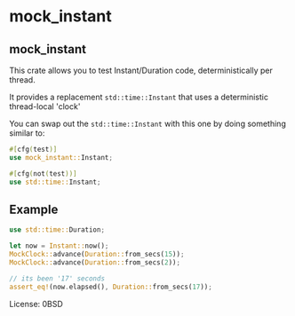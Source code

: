 # mock_instant

## mock_instant

This crate allows you to test Instant/Duration code, deterministically per thread.

It provides a replacement `std::time::Instant` that uses a deterministic thread-local 'clock'

You can swap out the `std::time::Instant` with this one by doing something similar to:
```rust
#[cfg(test)]
use mock_instant::Instant;

#[cfg(not(test))]
use std::time::Instant;
```

## Example
```rust
use std::time::Duration;

let now = Instant::now();
MockClock::advance(Duration::from_secs(15));
MockClock::advance(Duration::from_secs(2));

// its been '17' seconds
assert_eq!(now.elapsed(), Duration::from_secs(17));
```

License: 0BSD
